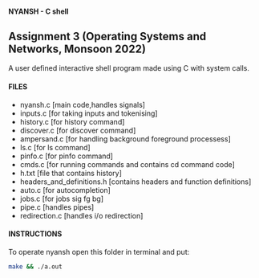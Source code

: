 
#### NYANSH - C shell 
## Assignment 3 (Operating Systems and Networks, Monsoon 2022)

A user defined interactive shell program made using C with system calls.

#### FILES
- nyansh.c [main code,handles signals]
- inputs.c [for taking inputs and tokenising]
- history.c [for history command]
- discover.c [for discover command]
- ampersand.c [for handling background foreground processess]
- ls.c [for ls command]
- pinfo.c [for pinfo command]
- cmds.c [for running commands and contains cd command code]
- h.txt [file that contains history]
- headers_and_definitions.h [contains headers and function definitions]
- auto.c [for autocompletion]
- jobs.c [for jobs sig fg bg]
- pipe.c [handles pipes]
- redirection.c [handles i/o redirection]

#### INSTRUCTIONS
To operate nyansh open this folder in terminal and put:
```bash 
make && ./a.out
```




